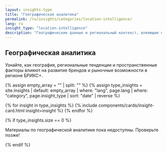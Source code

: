 ```yaml
---
layout: insights-type
title: "Географическая аналитика"
permalink: /ru/insights/categories/location-intelligence/
lang: ru
insight_type: "location-intelligence"  
description: "Географические данные и региональный контекст, влияющие на развитие брендов и возможности."
---
```


## Географическая аналитика

Узнайте, как география, региональные тенденции и пространственные факторы влияют на развитие брендов и рыночные возможности в регионе БРИКС+.

{% assign empty_array = "" | split: "" %}
{% assign type_insights = site.insights | default: empty_array | where: "lang", page.lang | where: "category", page.insight_type | sort: "date" | reverse %}

<div class="insights-grid">
  {% for insight in type_insights %}
    {% include components/cards/insight-card.html insight=insight %}
  {% endfor %}
</div>

{% if type_insights.size == 0 %}
  <p class="no-insights">Материалы по географической аналитике пока недоступны. Проверьте позже!</p>
{% endif %}